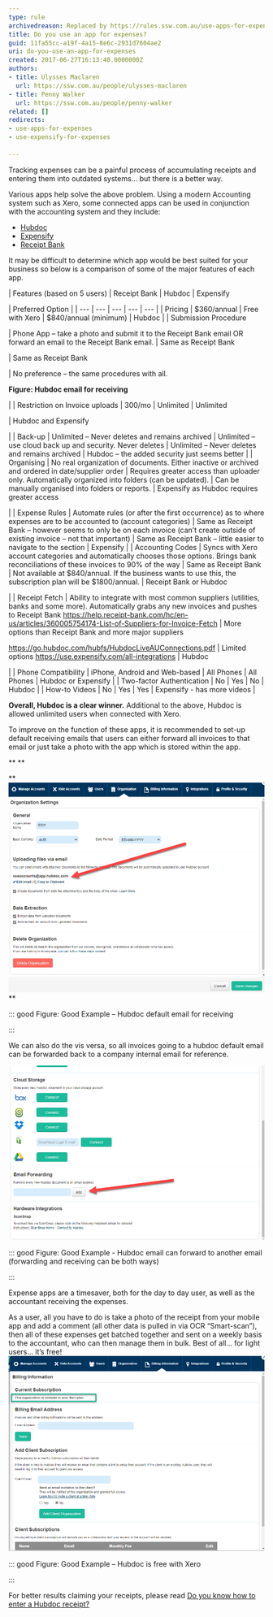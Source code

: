 ```yaml
---
type: rule
archivedreason: Replaced by https://rules.ssw.com.au/use-apps-for-expenses
title: Do you use an app for expenses?
guid: 11fa55cc-a19f-4a15-8e6c-2931d7604ae2
uri: do-you-use-an-app-for-expenses
created: 2017-06-27T16:13:40.0000000Z
authors:
- title: Ulysses Maclaren
  url: https://ssw.com.au/people/ulysses-maclaren
- title: Penny Walker
  url: https://ssw.com.au/people/penny-walker
related: []
redirects:
- use-apps-for-expenses
- use-expensify-for-expenses

---
```


Tracking expenses can be a painful process of accumulating receipts and entering them into outdated systems… but there is a better way. 



Various apps help solve the above problem. Using a modern Accounting system such as Xero, some connected apps can be used in conjunction with the accounting system and they include:


* [Hubdoc](https://www.hubdoc.com/)
* [Expensify](https://www.expensify.com/)
* [Receipt Bank](https://www.receipt-bank.com/au/)


It may be difficult to determine which app would be best suited for your business so below is a comparison of some of the major features of each app.







| Features (based on 5 users)
 | Receipt Bank
 | Hubdoc
 | Expensify

 | Preferred Option
 |
| --- | --- | --- | --- | --- |
| Pricing
 | $360/annual
 | Free with Xero
 | $840/annual (minimum)
 | Hubdoc 
 |
| Submission Procedure

 | Phone App – take a photo and submit it to the Receipt Bank email OR forward an email to the Receipt Bank email. 
 | Same as Receipt Bank

 | Same as Receipt Bank

 | No preference – the same procedures with all.
 
 **Figure: Hubdoc email for receiving** 

 |
| Restriction on Invoice uploads 
 | 300/mo
 | Unlimited
 | Unlimited

 | Hubdoc and Expensify

 |
| Back-up
 | Unlimited – Never deletes and remains archived
 | Unlimited – use cloud back up and security. Never deletes 
 | Unlimited – Never deletes and remains archived
 | Hubdoc – the added security just seems better
 |
| Organising
 | No real organization of documents. Either inactive or archived and ordered in date/supplier order
 | Requires greater access than uploader only. Automatically organized into folders (can be updated). 
 | Can be manually organised into folders or reports. 
 | Expensify as Hubdoc requires greater access

 |
| Expense Rules
 | Automate rules (or after the first occurrence) as to where expenses are to be accounted to (account categories) 
 | Same as Receipt Bank – however seems to only be on each invoice (can’t create outside of existing invoice – not that important)
 | Same as Receipt Bank – little easier to navigate to the section 
 | Expensify 
 |
| Accounting Codes
 | Syncs with Xero account categories and automatically chooses those options. Brings bank reconciliations of these invoices to 90% of the way
 | Same as Receipt Bank
 | Not available at $840/annual. If the business wants to use this, the subscription plan will be $1800/annual.
 | Receipt Bank or Hubdoc

 |
| Receipt Fetch
 | Ability to integrate with most common suppliers (utilities, banks and some more). Automatically grabs any new invoices and pushes to Receipt Bank
https://help.receipt-bank.com/hc/en-us/articles/360005754174-List-of-Suppliers-for-Invoice-Fetch 
 | More options than Receipt Bank and more major suppliers
 
https://go.hubdoc.com/hubfs/HubdocLiveAUConnections.pdf
 | Limited options https://use.expensify.com/all-integrations
 | Hubdoc

 |
| Phone Compatibility
 | iPhone, Android and Web-based 
 | All Phones 
 | All Phones
 | Hubdoc or Expensify
 |
| Two-factor Authentication
 | No
 | Yes
 | No
 | Hubdoc
 |
| How-to Videos
 | No
 | Yes
 | Yes
 | Expensify - has more videos
 |


 **Overall, Hubdoc is a clear winner.** Additional to the above, Hubdoc is allowed unlimited users when connected with Xero.



To improve on the function of these apps, it is recommended to set-up default receiving emails that users can either forward all invoices to that email or just take a photo with the app which is stored within the app.


 **
** 

 **![](pic.png)
** 


::: good
Figure: Good Example – Hubdoc default email for receiving


:::

We can also do the vis versa, so all invoices going to a hubdoc default email can be forwarded back to a company internal email for reference. 



 **![](pic1.png)** 



::: good
Figure: Good Example - Hubdoc email can forward to another email (forwarding and receiving can be both ways)

:::


<!--endintro-->

Expense apps are a timesaver, both for the day to day user, as well as the accountant receiving the expenses.

As a user, all you have to do is take a photo of the receipt from your mobile app and add a comment (all other data is pulled in via OCR “Smart-scan”), then all of these expenses get batched together and sent on a weekly basis to the accountant, who can then manage them in bulk. 
Best of all… for light users… it’s free! ![](2020-06-12_12-10-17.png)


::: good
Figure: Good Example – Hubdoc is free with Xero

:::

For better results claiming your receipts, please read [Do you know how to enter a Hubdoc receipt?](/do-you-know-how-to-enter-a-hubdoc-receipt)
